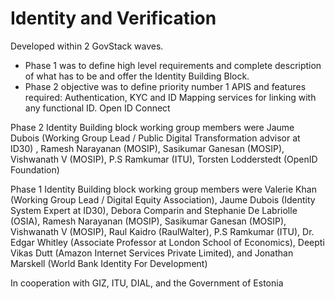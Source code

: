 # Identity and Verification

Developed within 2 GovStack waves.

* Phase 1 was to define high level requirements and complete description of what has to be and offer the Identity Building Block.&#x20;
* Phase 2 objective was to define priority number 1 APIS and features required: Authentication, KYC and ID Mapping services for linking with any functional ID. Open ID Connect&#x20;

Phase 2 Identity Building block working group members were Jaume Dubois (Working Group Lead / Public Digital Transformation advisor at ID30) , Ramesh Narayanan (MOSIP), Sasikumar Ganesan (MOSIP), Vishwanath V (MOSIP), P.S Ramkumar (ITU), Torsten Lodderstedt (OpenID Foundation)

Phase 1 Identity Building block working group members were Valerie Khan (Working Group Lead / Digital Equity Association), Jaume Dubois (Identity System Expert at ID30), Debora Comparin and Stephanie De Labriolle (OSIA), Ramesh Narayanan (MOSIP), Sasikumar Ganesan (MOSIP), Vishwanath V (MOSIP), Raul Kaidro (RaulWalter), P.S Ramkumar (ITU), Dr. Edgar Whitley (Associate Professor at London School of Economics), Deepti Vikas Dutt (Amazon Internet Services Private Limited), and Jonathan Marskell (World Bank Identity For Development)

In cooperation with GIZ, ITU, DIAL, and the Government of Estonia

